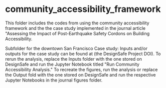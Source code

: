 # community_accessibility_framework

This folder includes the codes from using the community accessibility framework and the the case study implemented in the journal article "Assessing the Impact of Post-Earthquake Safety Cordons on Building Accessibility.

Subfolder for the downtown San Francisco Case study:
Inputs and/or outputs for the case study can be found at (the DesignSafe Project DOI). To rerun the analysis, replace the Inputs folder with the one stored on DesignSafe and run the Jupyter Notebook titled "Run Community Accessibility Analysis." To recreate the figures, run the analysis or replace the Output fold with the one stored on DesignSafe and run the respective Jupyter Notebooks in the journal figures folder.
